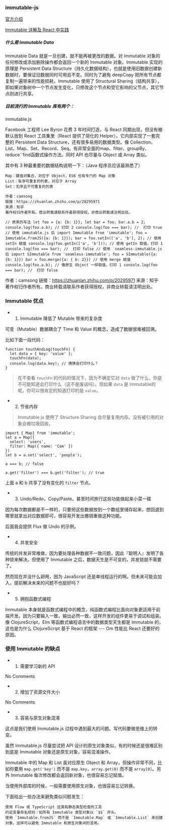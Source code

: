 ### immutable-js
[官方介绍](https://facebook.github.io/immutable-js/)

[Immutable 详解及 React 中实践](https://w3ctech.com/topic/1595)

##### 什么是 Immutable Data

Immutable Data 就是一旦创建，就不能再被更改的数据。对 Immutable 对象的任何修改或添加删除操作都会返回一个新的 Immutable 对象。Immutable 实现的原理是 Persistent Data Structure（持久化数据结构），也就是使用旧数据创建新数据时，要保证旧数据同时可用且不变。同时为了避免 deepCopy 把所有节点都复制一遍带来的性能损耗，Immutable 使用了 Structural Sharing（结构共享），即如果对象树中一个节点发生变化，只修改这个节点和受它影响的父节点，其它节点则进行共享。

##### 目前流行的 Immutable 库有两个：
immutable.js

Facebook 工程师 Lee Byron 花费 3 年时间打造，与 React 同期出现，但没有被默认放到 React 工具集里（React 提供了简化的 Helper）。它内部实现了一套完整的 Persistent Data Structure，还有很多易用的数据类型。像 Collection、List、Map、Set、Record、Seq。有非常全面的map、filter、groupBy、reduce``find函数式操作方法。同时 API 也尽量与 Object 或 Array 类似。

其中有 3 种最重要的数据结构说明一下：（Java 程序员应该最熟悉了）

    Map：键值对集合，对应于 Object，ES6 也有专门的 Map 对象
    List：有序可重复的列表，对应于 Array
    Set：无序且不可重复的列表

```
作者：camsong
链接：https://zhuanlan.zhihu.com/p/20295971
来源：知乎
著作权归作者所有。商业转载请联系作者获得授权，非商业转载请注明出处。

// 原来的写法 let foo = {a: {b: 1}}; let bar = foo; bar.a.b = 2; console.log(foo.a.b); // 打印 2 console.log(foo === bar); //  打印 true // 使用 immutable.js 后 import Immutable from 'immutable'; foo = Immutable.fromJS({a: {b: 1}}); bar = foo.setIn(['a', 'b'], 2); // 使用 setIn 赋值 console.log(foo.getIn(['a', 'b'])); // 使用 getIn 取值，打印 1 console.log(foo === bar); //  打印 false // 使用  seamless-immutable.js 后 import SImmutable from 'seamless-immutable'; foo = SImmutable({a: {b: 1}}) bar = foo.merge({a: { b: 2}}) // 使用 merge 赋值 console.log(foo.a.b); // 像原生 Object 一样取值，打印 1 console.log(foo === bar); //  打印 false
```

作者：camsong
链接：https://zhuanlan.zhihu.com/p/20295971
来源：知乎
著作权归作者所有。商业转载请联系作者获得授权，非商业转载请注明出处。

### Immutable 优点

+ 1. Immutable 降低了 Mutable 带来的复杂度

可变（Mutable）数据耦合了 Time 和 Value 的概念，造成了数据很难被回溯。

比如下面一段代码：
```
function touchAndLog(touchFn) {
  let data = { key: 'value' };
  touchFn(data);
  console.log(data.key); // 猜猜会打印什么？
}
```
> 在不查看 `touchFn` 的代码的情况下，因为不确定它对 `data` 做了什么，你是不可能知道会打印什么（这不是废话吗）。但如果 `data` 是 Immutable的呢，你可以很肯定的知道打印的是 `value`。

+ 2. 节省内存

> Immutable.js 使用了 Structure Sharing 会尽量复用内存。没有被引用的对象会被垃圾回收。
```
import { Map} from 'immutable';
let a = Map({
  select: 'users',
  filter: Map({ name: 'Cam' })
})
let b = a.set('select', 'people');

a === b; // false

a.get('filter') === b.get('filter'); // true
```
上面 a 和 b 共享了没有变化的 `filter` 节点。

+ 3. Undo/Redo，Copy/Paste，甚至时间旅行这些功能做起来小菜一碟

因为每次数据都是不一样的，只要把这些数据放到一个数组里储存起来，想回退到哪里就拿出对应数据即可，很容易开发出撤销重做这种功能。

后面我会提供 Flux 做 Undo 的示例。

+ 4. 并发安全

传统的并发非常难做，因为要处理各种数据不一致问题，因此『聪明人』发明了各种锁来解决。但使用了 Immutable 之后，数据天生是不可变的，并发锁就不需要了。

然而现在并没什么卵用，因为 JavaScript 还是单线程运行的啊。但未来可能会加入，提前解决未来的问题不也挺好吗？

+ 5. 拥抱函数式编程

Immutable 本身就是函数式编程中的概念，纯函数式编程比面向对象更适用于前端开发。因为只要输入一致，输出必然一致，这样开发的组件更易于调试和组装。
像 ClojureScript，Elm 等函数式编程语言中的数据类型天生都是 Immutable 的，这也是为什么 ClojureScript 基于 React 的框架 --- Om 性能比 React 还要好的原因。

### 使用 Immutable 的缺点

+ 1. 需要学习新的 API

No Comments

+ 2. 增加了资源文件大小

No Comments

+ 3. 容易与原生对象混淆

这点是我们使用 Immutable.js 过程中遇到最大的问题。写代码要做思维上的转变。

虽然 Immutable.js 尽量尝试把 API 设计的原生对象类似，有的时候还是很难区别到底是 Immutable 对象还是原生对象，容易混淆操作。

Immutable 中的 Map 和 List 虽对应原生 Object 和 Array，但操作非常不同，比如你要用 `map.get('key')` 而不是 `map.key`，`array.get(0)` 而不是 `array[0]`。另外 Immutable 每次修改都会返回新对象，也很容易忘记赋值。

当使用外部库的时候，一般需要使用原生对象，也很容易忘记转换。

下面给出一些办法来避免类似问题发生：

    使用 Flow 或 TypeScript 这类有静态类型检查的工具
    约定变量命名规则：如所有 Immutable 类型对象以 `$$` 开头。
    使用 `Immutable.fromJS` 而不是 `Immutable.Map` 或 `Immutable.List` 来创建对象，这样可以避免 Immutable 和原生对象间的混用。